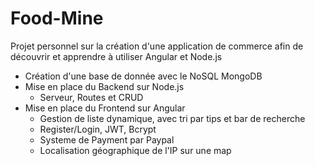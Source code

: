 # Food-Mine

Projet personnel sur la création d'une application de commerce afin de découvrir et apprendre à utiliser Angular et Node.js

- Création d'une base de donnée avec le NoSQL MongoDB
- Mise en place du Backend sur Node.js
    - Serveur, Routes et CRUD
- Mise en place du Frontend sur Angular
    - Gestion de liste dynamique, avec tri par tips et bar de recherche
    - Register/Login, JWT, Bcrypt
    - Systeme de Payment par Paypal
    - Localisation géographique de l'IP sur une map
